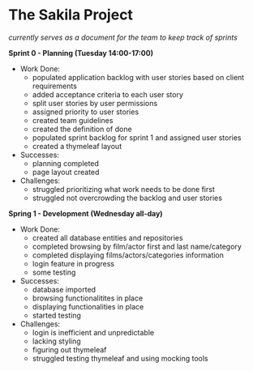 # The Sakila Project
_currently serves as a document for the team to keep track of sprints_

**Sprint 0 - Planning (Tuesday 14:00-17:00)**
  - Work Done:
    - populated application backlog with user stories based on client requirements 
    - added acceptance criteria to each user story
    - split user stories by user permissions
    - assigned priority to user stories
    - created team guidelines
    - created the definition of done
    - populated sprint backlog for sprint 1 and assigned user stories
    - created a thymeleaf layout
  - Successes:
    - planning completed
    - page layout created
  - Challenges:
    - struggled prioritizing what work needs to be done first
    - struggled not overcrowding the backlog and user stories

**Spring 1 - Development (Wednesday all-day)**
  - Work Done:
    - created all database entities and repositories
    - completed browsing by film/actor first and last name/category
    - completed displaying films/actors/categories information 
    - login feature in progress
    - some testing
  - Successes:
    - database imported
    - browsing functionalitites in place
    - displaying functionalities in place
    - started testing
  - Challenges:
    - login is inefficient and unpredictable
    - lacking styling
    - figuring out thymeleaf
    - struggled testing thymeleaf and using mocking tools
    
